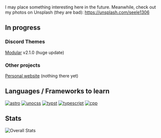 I may place something interesting here in the future.
Meanwhile, check out my photos on Unsplash (they are bad): https://unsplash.com/seele1306

## In progress

### Discord Themes
[Modular](https://github.com/SEELE1306/Modular) v2.1.0 (huge update)

### Other projects
[Personal website](https://seele1306.com) (nothing there yet)

## Languages / Frameworks to learn

[![astro](https://img.shields.io/badge/Astro-BC52EE?style=for-the-badge&logo=astro&labelColor=FFFFFF)](https://astro.build)
[![unocss](https://img.shields.io/badge/UnoCSS-333333?style=for-the-badge&logo=unocss)](https://unocss.dev)
[![typst](https://img.shields.io/badge/Typst-239DAD?style=for-the-badge&logo=typst&labelColor=FFFFFF)](https://typst.app)
[![typescript](https://img.shields.io/badge/Typescript-3178C6?style=for-the-badge&logo=typescript&labelColor=FFFFFF)](https://www.typescriptlang.org)
[![cpp](https://img.shields.io/badge/C++-00599C?style=for-the-badge&logo=cplusplus)](https://isocpp.org)


## Stats
![Overall Stats](https://github-readme-stats.vercel.app/api?username=SEELE1306&count_private=false&show_icons=true&hide=contribs&theme=dark)

<!---
SEELE1306/SEELE1306 is a ✨ special ✨ repository because its `README.md` (this file) appears on your GitHub profile.
You can click the Preview link to take a look at your changes.
--->
